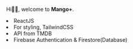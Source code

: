 Hi👋🏽, welcome to <b>Mango+</b>.

<li>ReactJS</li>
<li>For styling, TailwindCSS </li>
<li>API from TMDB </li>
<li>Firebase Authentication & Firestore(Database)</li>

